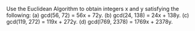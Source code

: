 Use the Euclidean Algorithm to obtain integers x and y satisfying the following:
(a) gcd(56, 72) = 56x + 72y.
(b) gcd(24, 138) = 24x + 138y.
(c) gcd(119, 272) = 119x + 272y.
(d) gcd(l769, 2378) = 1769x + 2378y.